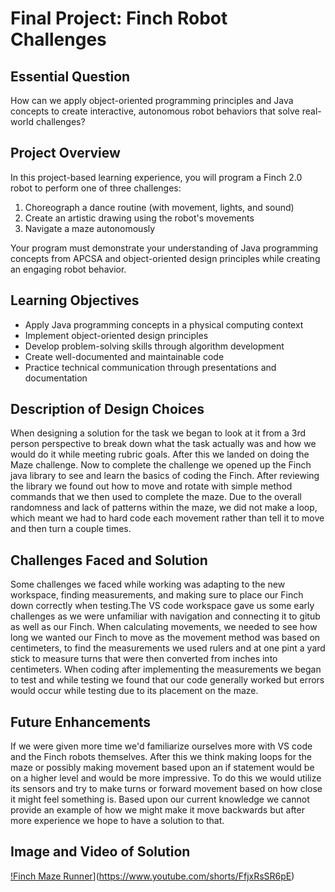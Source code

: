 # Final Project: Finch Robot Challenges

## Essential Question
How can we apply object-oriented programming principles and Java concepts to create interactive, autonomous robot behaviors that solve real-world challenges?

## Project Overview
In this project-based learning experience, you will program a Finch 2.0 robot to perform one of three challenges:
1. Choreograph a dance routine (with movement, lights, and sound)
2. Create an artistic drawing using the robot's movements
3. Navigate a maze autonomously

Your program must demonstrate your understanding of Java programming concepts from APCSA and object-oriented design principles while creating an engaging robot behavior.

## Learning Objectives
- Apply Java programming concepts in a physical computing context
- Implement object-oriented design principles
- Develop problem-solving skills through algorithm development
- Create well-documented and maintainable code
- Practice technical communication through presentations and documentation

## Description of Design Choices
When designing a solution for the task we began to look at it from a 3rd person perspective to break down what the task actually was and how we would do it while meeting rubric goals. After this we landed on doing the Maze challenge. Now to complete the challenge we opened up the Finch java library to see and learn the basics of coding the Finch. After reviewing the library we found out how to move and rotate with simple method commands that we then used to complete the maze. Due to the overall randomness and lack of patterns within the maze, we did not make a loop, which meant we had to hard code each movement rather than tell it to move and then turn a couple times.

## Challenges Faced and Solution
Some challenges we faced while working was adapting to the new workspace, finding measurements, and making sure to place our Finch down correctly when testing.The VS code workspace gave us some early challenges as we were unfamiliar with navigation and connecting it to gitub as well as our Finch. When calculating movements, we needed to see how long we wanted our Finch to move as the movement method was based on centimeters, to find the measurements we used rulers and at one pint a yard stick to measure turns that were then converted from inches into centimeters. When coding after implementing the measurements we began to test and while testing we found that our code generally worked but errors would occur while testing due to its placement on the maze.
## Future Enhancements
If we were given more time we'd familiarize ourselves more with VS code and the Finch robots themselves. After this we think making loops for the maze or possibly making movement based upon an if statement would be on a higher level and would be more impressive. To do this we would utilize its sensors and try to make turns or forward movement based on how close it might feel something is. Based upon our current knowledge we cannot provide an example of how we might make it move backwards but after more experience we hope to have a solution to that.


## Image and Video of Solution
[!Finch Maze Runner](c:\Users\dsusam0001\Downloads\IMG_6270.jpeg)](https://www.youtube.com/shorts/FfjxRsSR6pE)